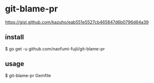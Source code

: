 # git-blame-pr

https://gist.github.com/kazuho/eab551e5527cb465847d6b0796d64a39

install
--
$ go get -u github.com/naofumi-fujii/git-blame-pr

usage
--
$ git-blame-pr Gemfile
